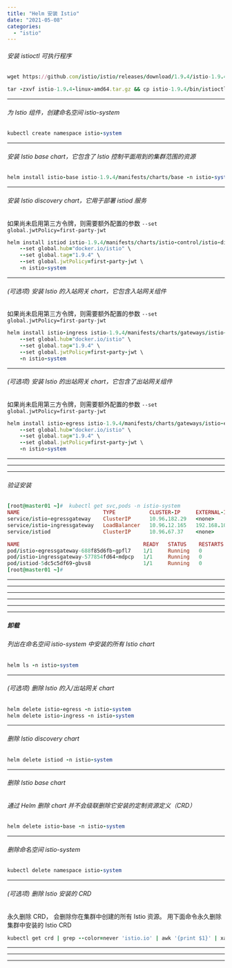 ```yaml
---
title: "Helm 安装 Istio"
date: "2021-05-08"
categories: 
  - "istio"
---
```


###### 安装 istioctl 可执行程序

```ruby
wget https://github.com/istio/istio/releases/download/1.9.4/istio-1.9.4-linux-amd64.tar.gz

tar -zxvf istio-1.9.4-linux-amd64.tar.gz && cp istio-1.9.4/bin/istioctl /usr/local/bin/

```

* * *

###### 为 Istio 组件，创建命名空间 istio-system

```ruby
kubectl create namespace istio-system

```

* * *

###### 安装 Istio base chart，它包含了 Istio 控制平面用到的集群范围的资源

```ruby
helm install istio-base istio-1.9.4/manifests/charts/base -n istio-system

```

* * *

###### 安装 Istio discovery chart，它用于部署 istiod 服务

如果尚未启用第三方令牌，则需要额外配置的参数 `--set global.jwtPolicy=first-party-jwt`

```ruby
helm install istiod istio-1.9.4/manifests/charts/istio-control/istio-discovery \
    --set global.hub="docker.io/istio" \
    --set global.tag="1.9.4" \
    --set global.jwtPolicy=first-party-jwt \
    -n istio-system

```

* * *

###### (可选项) 安装 Istio 的入站网关 chart，它包含入站网关组件

如果尚未启用第三方令牌，则需要额外配置的参数 `--set global.jwtPolicy=first-party-jwt`

```ruby
helm install istio-ingress istio-1.9.4/manifests/charts/gateways/istio-ingress \
    --set global.hub="docker.io/istio" \
    --set global.tag="1.9.4" \
    --set global.jwtPolicy=first-party-jwt \
    -n istio-system

```

* * *

###### (可选项) 安装 Istio 的出站网关 chart，它包含了出站网关组件

如果尚未启用第三方令牌，则需要额外配置的参数 `--set global.jwtPolicy=first-party-jwt`

```ruby
helm install istio-egress istio-1.9.4/manifests/charts/gateways/istio-egress \
    --set global.hub="docker.io/istio" \
    --set global.tag="1.9.4" \
    --set global.jwtPolicy=first-party-jwt \
    -n istio-system

```

* * *

* * *

* * *

###### 验证安装

```ruby
[root@master01 ~]#  kubectl get svc,pods -n istio-system
NAME                           TYPE           CLUSTER-IP     EXTERNAL-IP       PORT(S)                                                                      AGE
service/istio-egressgateway    ClusterIP      10.96.182.29   <none>            80/TCP,443/TCP,15443/TCP                                                     57m
service/istio-ingressgateway   LoadBalancer   10.96.12.165   192.168.103.251   15021:32733/TCP,80:31571/TCP,443:30799/TCP,15012:32184/TCP,15443:32629/TCP   57m
service/istiod                 ClusterIP      10.96.67.37    <none>            15010/TCP,15012/TCP,443/TCP,15014/TCP                                        58m

NAME                                        READY   STATUS    RESTARTS   AGE
pod/istio-egressgateway-688f85d6fb-gpfl7    1/1     Running   0          57m
pod/istio-ingressgateway-577854fd64-mdpcp   1/1     Running   0          57m
pod/istiod-5dc5c5df69-gbvs8                 1/1     Running   0          58m
[root@master01 ~]#
```

* * *

* * *

* * *

* * *

* * *

* * *

##### 卸载

###### 列出在命名空间 istio-system 中安装的所有 Istio chart

```ruby
helm ls -n istio-system

```

* * *

###### (可选项) 删除 Istio 的入/出站网关 chart

```ruby
helm delete istio-egress -n istio-system
helm delete istio-ingress -n istio-system

```

* * *

###### 删除 Istio discovery chart

```ruby
helm delete istiod -n istio-system

```

* * *

###### 删除 Istio base chart

###### 通过 Helm 删除 chart 并不会级联删除它安装的定制资源定义（CRD）

```ruby
helm delete istio-base -n istio-system

```

* * *

###### 删除命名空间 istio-system

```ruby
kubectl delete namespace istio-system

```

* * *

###### (可选项) 删除 Istio 安装的 CRD

永久删除 CRD， 会删除你在集群中创建的所有 Istio 资源。 用下面命令永久删除集群中安装的 Istio CRD

```ruby
kubectl get crd | grep --color=never 'istio.io' | awk '{print $1}' | xargs -n1 kubectl delete crd

```

* * *

* * *

* * *
